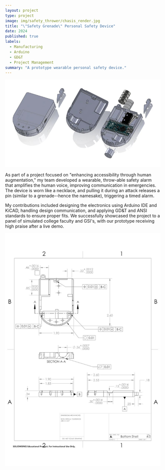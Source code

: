 ```yaml
---
layout: project
type: project
image: img/safety_thrower/chasis_render.jpg
title: "\"Safety Grenade\" Personal Safety Device"
date: 2024
published: true
labels:
  - Manufacturing
  - Arduino
  - GD&T
  - Project Management
summary: "A prototype wearable personal safety device."
---
```

<div class="text-center">
<img class="img-fluid" src="../img/safety_thrower/exploded.jpg" alt="An exploded view of the device.">
</div>

As part of a project focused on "enhancing accessibility through human augmentation," my team developed a wearable, throw-able safety alarm that amplifies the human voice, improving communication in emergencies. The device is worn like a necklace, and pulling it during an attack releases a pin (similar to a grenade--hence the namesake), triggering a timed alarm.

My contributions included designing the electronics using Arduino IDE and KiCAD, handling design communication, and applying GD&T and ANSI standards to ensure proper fits. We successfully showcased the project to a panel of simulated college faculty and GSI's, with our prototype receiving high praise after a live demo.

<div class="text-center">
<img class="img-fluid" src="../img/safety_thrower/drawing.jpg" alt="One of several drawings I created for the device during documentation.">
</div>
